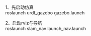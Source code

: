 1、先启动仿真  
    roslaunch urdf_gazebo gazebo.launch  

2、启动rviz与导航  
    roslaunch slam_nav launch_nav.launch  
